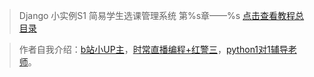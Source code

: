 > Django 小实例S1 简易学生选课管理系统 第%s章——%s
> [点击查看教程总目录](https://www.cnblogs.com/BigShuang/p/14304389.html)

> 作者自我介绍：[b站小UP主](https://space.bilibili.com/149259132)，[时常直播编程+红警三](https://live.bilibili.com/13337214)，[python1对1辅导老师](https://www.bilibili.com/read/cv8288962)。